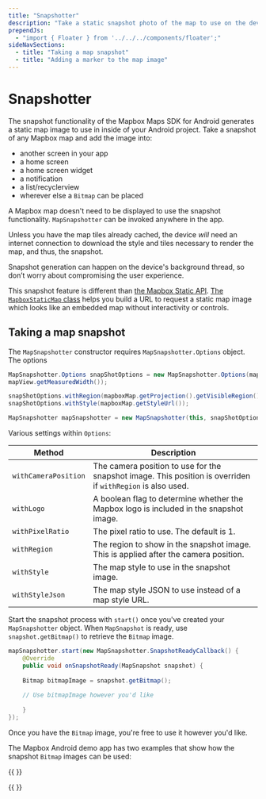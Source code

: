 ```yaml
---
title: "Snapshotter"
description: "Take a static snapshot photo of the map to use on the device in your app, a notification, or even to share with others"
prependJs:
  - "import { Floater } from '../../../components/floater';"
sideNavSections:
  - title: "Taking a map snapshot"
  - title: "Adding a marker to the map image"
---
```


# Snapshotter

The snapshot functionality of the Mapbox Maps SDK for Android generates a static map image to use in inside of your Android project. Take a snapshot of any Mapbox map and add the image into:

- another screen in your app
- a home screen
- a home screen widget
- a notification
- a list/recyclerview
- wherever else a `Bitmap` can be placed

A Mapbox map doesn't need to be displayed to use the snapshot functionality. `MapSnapshotter` can be invoked anywhere in the app.

Unless you have the map tiles already cached, the device _will_ need an internet connection to download the style and tiles necessary to render the map, and thus, the snapshot.

Snapshot generation can happen on the device's background thread, so don’t worry about compromising the user experience.

This snapshot feature is different than [the Mapbox Static API](https://www.mapbox.com/android-docs/java-sdk/overview/static-image). [The `MapboxStaticMap` class](https://github.com/mapbox/mapbox-java/blob/afe9e88c9a09a413405571678d17499aa0a5f25c/services-staticmap/src/main/java/com/mapbox/api/staticmap/v1/MapboxStaticMap.java) helps you build a URL to request a static map image which looks like an embedded map without interactivity or controls. 

## Taking a map snapshot

The `MapSnapshotter` constructor requires `MapSnapshotter.Options` object. The options 

```java
MapSnapshotter.Options snapShotOptions = new MapSnapshotter.Options(mapView.getMeasuredHeight(), 
mapView.getMeasuredWidth());

snapShotOptions.withRegion(mapboxMap.getProjection().getVisibleRegion().latLngBounds);
snapShotOptions.withStyle(mapboxMap.getStyleUrl());

MapSnapshotter mapSnapshotter = new MapSnapshotter(this, snapShotOptions);
```

Various settings within `Options`:

| Method | Description |
| --- | --- |
| `withCameraPosition` | The camera position to use for the snapshot image. This position is overriden if `withRegion` is also used.
| `withLogo ` | A boolean flag to determine whether the Mapbox logo is included in the snapshot image.
| `withPixelRatio ` | The pixel ratio to use. The default is 1.
| `withRegion ` | The region to show in the snapshot image. This is applied after the camera position.
| `withStyle ` | The map style to use in the snapshot image.
| `withStyleJson ` | The map style JSON to use instead of a map style URL.

Start the snapshot process with `start()` once you've created your `MapSnapshotter` object. When `MapSnapshot` is ready, use `snapshot.getBitmap()` to retrieve the `Bitmap` image.

```java
mapSnapshotter.start(new MapSnapshotter.SnapshotReadyCallback() {
	@Override
	public void onSnapshotReady(MapSnapshot snapshot) {
	
	Bitmap bitmapImage = snapshot.getBitmap();
		
	// Use bitmapImage however you'd like
	
	}
});
```    

Once you have the `Bitmap` image, you're free to use it however you'd like.

The Mapbox Android demo app has two examples that show how the snapshot `Bitmap` images can be used:

{{
  <Floater
    url="https://github.com/mapbox/mapbox-android-demo/blob/master/MapboxAndroidDemo/src/main/java/com/mapbox/mapboxandroiddemo/examples/snapshot/SnapshotShareActivity.java"
    title="Sharing"
    category="example"
    text="Share the real-time map snapshot image"
  />
}}

{{
  <Floater
    url="https://github.com/mapbox/mapbox-android-demo/blob/master/MapboxAndroidDemo/src/main/java/com/mapbox/mapboxandroiddemo/examples/snapshot/SnapshotNotificationActivity.java"
    title="UI"
    category="example"
    text="Use the map snapshot image in a notification"
  />
}}

